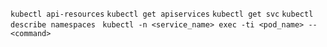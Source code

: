`kubectl api-resources`
`kubectl get apiservices`
`kubectl get svc`
`kubectl describe namespaces `
`kubectl -n <service_name> exec -ti <pod_name> -- <command>`
